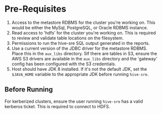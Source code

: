 # Pre-Requisites

1. Access to the metastore RDBMS for the cluster you're working on.  This would be either the MySql, PostgreSQL, or Oracle RDBMS instance.
2. Read access to 'hdfs' for the cluster you're working on.  This is required to review and validate table locations on the filesystem.
3. Permissions to run the hive-sre SQL output generated in the reports.
4. Use a current version of the JDBC driver for the metastore RDBMS.  Place this in the `aux_libs` directory.
5If there are tables in S3, ensure the AWS S3 drivers are available in the `aux_libs` directory and the 'gateway' config has been configured with the S3 credentials.
5. Host should have JDK 8 installed.  If it's not the default JDK, set the `$JAVA_HOME` variable to the appropriate JDK before running `hive-sre`.

## Before Running

For kerberized clusters, ensure the user running `hive-sre` has a valid kerberos ticket.  This is required to connect to HDFS.
